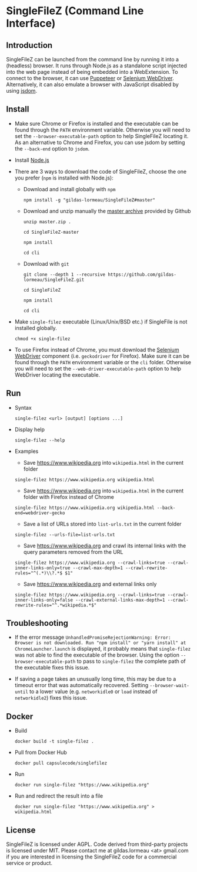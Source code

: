 # SingleFileZ (Command Line Interface)

## Introduction

SingleFileZ can be launched from the command line by running it into a (headless) browser. It runs through Node.js as a standalone script injected into the web page instead of being embedded into a WebExtension. To connect to the browser, it can use [Puppeteer](https://github.com/GoogleChrome/puppeteer) or [Selenium WebDriver](https://www.npmjs.com/package/selenium-webdriver). Alternatively, it can also emulate a browser with JavaScript disabled by using [jsdom](https://github.com/jsdom/jsdom).

## Install

- Make sure Chrome or Firefox is installed and the executable can be found through the `PATH` environment variable. Otherwise you will need to set the `--browser-executable-path` option to help SingleFileZ locating it. As an alternative to Chrome and Firefox, you can use jsdom by setting the `--back-end` option to `jsdom`.

- Install [Node.js](https://nodejs.org)

- There are 3 ways to download the code of SingleFileZ, choose the one you prefer (`npm` is installed with Node.js):

  - Download and install globally with `npm`
    
    `npm install -g "gildas-lormeau/SingleFileZ#master"`
  
  - Download and unzip manually the [master archive](https://github.com/gildas-lormeau/SingleFileZ/archive/master.zip) provided by Github      

    `unzip master.zip .`
  
    `cd SingleFileZ-master`
  
    `npm install`
  
    `cd cli`    
    
  - Download with `git`

    `git clone --depth 1 --recursive https://github.com/gildas-lormeau/SingleFileZ.git`
  
    `cd SingleFileZ`
    
    `npm install`
  
    `cd cli`           
  
- Make `single-filez` executable (Linux/Unix/BSD etc.) if SingleFile is not installed globally.

  `chmod +x single-filez`

- To use Firefox instead of Chrome, you must download the [Selenium WebDriver](https://www.npmjs.com/package/selenium-webdriver) component (i.e. `geckodriver` for Firefox).  Make sure it can be found through the `PATH` environment variable or the `cli` folder. Otherwise you will need to set the `--web-driver-executable-path` option to help WebDriver locating the executable.

## Run

- Syntax
 
  `single-filez <url> [output] [options ...]`

- Display help

  `single-filez --help`

- Examples  

  - Save https://www.wikipedia.org into `wikipedia.html` in the current folder

  `single-filez https://www.wikipedia.org wikipedia.html`

  - Save https://www.wikipedia.org into `wikipedia.html` in the current folder with Firefox instead of Chrome

  `single-filez https://www.wikipedia.org wikipedia.html --back-end=webdriver-gecko`

  - Save a list of URLs stored into `list-urls.txt` in the current folder

  `single-filez --urls-file=list-urls.txt`

  - Save https://www.wikipedia.org and crawl its internal links with the query parameters removed from the URL

  `single-filez https://www.wikipedia.org --crawl-links=true --crawl-inner-links-only=true --crawl-max-depth=1 --crawl-rewrite-rules="^(.*)\\?.*$ $1"`

  - Save https://www.wikipedia.org and external links only

  `single-filez https://www.wikipedia.org --crawl-links=true --crawl-inner-links-only=false --crawl-external-links-max-depth=1 --crawl-rewrite-rules="^.*wikipedia.*$"`
  
## Troubleshooting

 - If the error message `UnhandledPromiseRejectionWarning: Error: Browser is not downloaded. Run "npm install" or "yarn install" at ChromeLauncher.launch` is displayed, it probably means that `single-filez` was not able to find the executable of the browser. Using the option `--browser-executable-path` to pass to `single-filez` the complete path of the executable fixes this issue.
 
  - If saving a page takes an unusually long time, this may be due to a timeout error that was automatically recovered. Setting `--browser-wait-until` to a lower value (e.g. `networkidle0` or `load` instead of `networkidle2`) fixes this issue.
    
## Docker

- Build

  `docker build -t single-filez .`
  
- Pull from Docker Hub

  `docker pull capsulecode/singlefilez`  
  
- Run

  `docker run single-filez "https://www.wikipedia.org"`
  
- Run and redirect the result into a file

  `docker run single-filez "https://www.wikipedia.org" > wikipedia.html`

## License

SingleFileZ is licensed under AGPL. Code derived from third-party projects is licensed under MIT. Please contact me at gildas.lormeau &lt;at&gt; gmail.com if you are interested in licensing the SingleFileZ code for a commercial service or product.
